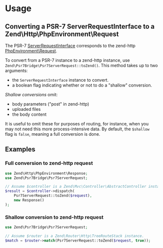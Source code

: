 # Usage

## Converting a PSR-7 ServerRequestInterface to a Zend\Http\PhpEnvironment\Request

The PSR-7 [ServerRequestInterface](http://www.php-fig.org/psr/psr-7/#321-psrhttpmessageserverrequestinterface)
corresponds to the zend-http [PhpEnvironment\Request](https://github.com/zendframework/zend-http/blob/master/src/PhpEnvironment/Request.php).

To convert from a PSR-7 instance to a zend-http instance, use
`Zend\Psr7Bridge\Psr7ServerRequest::toZend()`. This method takes up to two
arguments:

- the `ServerRequestInterface` instance to convert.
- a boolean flag indicating whether or not to do a "shallow" conversion.

*Shallow conversions* omit:

- body parameters ("post" in zend-http)
- uploaded files
- the body content

It is useful to omit these for purposes of routing, for instance, when you may
not need this more process-intensive data. By default, the `$shallow` flag is
`false`, meaning a full conversion is done.

## Examples

### Full conversion to zend-http request

```php
use Zend\Http\PhpEnvironment\Response;
use Zend\Psr7Bridge\Psr7ServerRequest;

// Assume $controller is a Zend\Mvc\Controller\AbstractController instance.
$result = $controller->dispatch(
    Psr7ServerRequest::toZend($request),
    new Response()
);
```

### Shallow conversion to zend-http request

```php
use Zend\Psr7Bridge\Psr7ServerRequest;

// Assume $router is a Zend\Router\Http\TreeRouteStack instance.
$match = $router->match(Psr7ServerRequest::toZend($request, true));
```

